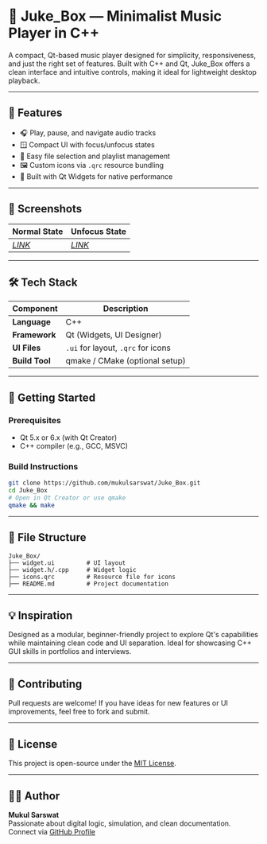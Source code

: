 # 🎵 Juke_Box — Minimalist Music Player in C++

A compact, Qt-based music player designed for simplicity, responsiveness, and just the right set of features. Built with C++ and Qt, Juke_Box offers a clean interface and intuitive controls, making it ideal for lightweight desktop playback.

---

## 🧩 Features

- 🎧 Play, pause, and navigate audio tracks
- 🪟 Compact UI with focus/unfocus states
- 📁 Easy file selection and playlist management
- 🖼️ Custom icons via `.qrc` resource bundling
- 🧵 Built with Qt Widgets for native performance

---

## 📸 Screenshots

| Normal State | Unfocus State |
|--------------|---------------|
| *[LINK](https://photos.app.goo.gl/hdQgWPyJ3Wi6LnuX9)* | *[LINK](https://photos.app.goo.gl/6LK2YkmrdDohhUHT8)* |

---

## 🛠️ Tech Stack

| Component     | Description                     |
|---------------|---------------------------------|
| **Language**  | C++                             |
| **Framework** | Qt (Widgets, UI Designer)       |
| **UI Files**  | `.ui` for layout, `.qrc` for icons |
| **Build Tool**| qmake / CMake (optional setup)  |

---

## 🚀 Getting Started

### Prerequisites

- Qt 5.x or 6.x (with Qt Creator)
- C++ compiler (e.g., GCC, MSVC)

### Build Instructions

```bash
git clone https://github.com/mukulsarswat/Juke_Box.git
cd Juke_Box
# Open in Qt Creator or use qmake
qmake && make
```

---

## 📂 File Structure

```plaintext
Juke_Box/
├── widget.ui         # UI layout
├── widget.h/.cpp     # Widget logic
├── icons.qrc         # Resource file for icons
├── README.md         # Project documentation
```

---

## 💡 Inspiration

Designed as a modular, beginner-friendly project to explore Qt's capabilities while maintaining clean code and UI separation. Ideal for showcasing C++ GUI skills in portfolios and interviews.

---

## 🤝 Contributing

Pull requests are welcome! If you have ideas for new features or UI improvements, feel free to fork and submit.

---

## 📄 License

This project is open-source under the [MIT License](LICENSE).

---

## 🙋‍♂️ Author

**Mukul Sarswat**  
Passionate about digital logic, simulation, and clean documentation.  
Connect via [GitHub Profile](https://github.com/mukulsarswat)
